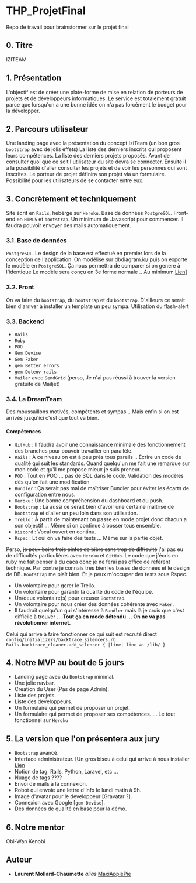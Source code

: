 # THP_ProjetFinal
Repo de travail pour brainstormer sur le projet final

## 0. Titre

IZITEAM

## 1. Présentation

L'objectif est de créer une plate-forme de mise en relation de porteurs de projets et de développeurs informatiques. 
Le service est totalement gratuit parce que lorsqu'on a une bonne idée on n'a pas forcément le budget pour la développer.

## 2. Parcours utilisateur

Une landing page avec la présentation du concept IziTeam (un bon gros <code>bootstrap</code> avec de jolis effets) 
La liste des derniers inscrits qui proposent leurs compétences. 
La liste des derniers projets proposés. 
Avant de consulter quoi que ce soit l'utilisateur du site devra se connecter. 
Ensuite il a la possibilité d'aller consulter les projets et de voir les personnes qui sont inscrites. 
Le porteur de projet définira son projet via un formulaire. 
Possibilité pour les utilisateurs de se contacter entre eux.

## 3. Concrètement et techniquement

Site écrit en <code>Rails</code>, hebérgé sur <code>Heroku</code>. 
Base de données <code>PostgreSQL</code>. 
Front-end en <code>HTML5</code> et <code>bootstrap</code>. 
Un minimum de Javascript pour commencer. 
Il faudra pouvoir envoyer des mails automatiquement.

### 3.1. Base de données

<code>PostgreSQL</code>.
Le design de la base est effectué en premier lors de la conception de l'application.
On modélise sur dbdiagram.io/ puis on exporte le modèle en <code>PostgreSQL</code>.
Ça nous permettra de comparer si on genere à l'identique
Le modèle sera conçu en 3e forme normale .. Au minimum [Lien](https://fr.wikipedia.org/wiki/Forme_normale_(bases_de_donn%C3%A9es_relationnelles))]

### 3.2. Front

On va faire du <code>bootstrap</code>, du <code>bootstrap</code> et du <code>bootstrap</code>. 
D'ailleurs ce serait bien d'arriver à installer un template un peu sympa.
Utilisation du flash-alert

### 3.3. Backend

- <code>Rails</code>
- <code>Ruby</code>
- <code>POO</code>
- <code>Gem Devise</code>
- <code>Gem Faker</code>
- <code>gem Better errors</code>
- <code>gem Dotenv-rails</code>
- <code>Mailer</code> avec <code>SendGrid</code> (perso, Je n'ai pas réussi à trouver la version gratuite de Mailjet)

### 3.4. La DreamTeam

Des moussaillons motivés, compétents et sympas .. Mais enfin si on est arrivés jusqu'ici c'est que tout va bien.

#### Compétences

- <code>GitHub</code> : Il faudra avoir une connaissance minimale des fonctionnement des branches pour pouvoir travailler en parallèle.
- <code>Rails</code> : À ce niveau on est à peu près tous pareils .. Écrire un code de qualité qui suit les standards. Quand quelqu'un me fait une remarque sur mon code et qu'il me propose mieux je suis preneur.
- <code>POO</code> : Tout en POO ... pas de SQL dans le code. Validation des modèles dès qu'on fait une modification
- <code>Bundler</code> : Ça serait pas mal de maîtriser Bundler pour éviter les écarts de configuration entre nous.
- <code>Heroku</code> : Une bonne compréhension du dashboard et du push.
- <code>Bootstrap</code> : Là aussi ce serait bien d'avoir une certaine maîtrise de <code>bootstrap</code> et d'aller un peu loin dans son utilisation.
- <code>Trello</code> : À partir de maintenant on passe en mode projet donc chacun a son objectif ... Même si on continue à bosser tous ensemble.
- <code>Discord</code> : Vocal ouvert en continu.
- <code>Rspec</code> : Et oui on va faire des tests ... Même sur la partie objet.

Perso, ~~je peux boire trois pintes de bière sans trop de difficulté~~ j'ai pas eu de difficultés particulières avec <code>Heroku</code> et <code>GitHub</code>. Le code que j'écris en ruby me fait penser à du caca donc je ne ferai pas office de référent technique. Par contre je connais très bien les bases de données et le design de DB. <code>Bootstrap</code> me plaît bien. Et je peux m'occuper des tests sous Rspec. 

- Un volontaire pour gerer le Trello.
- Un volontaire pour garantir la qualité du code de l'équipe.
- Un/deux volontaire(s) pour creuser <code>Bootstrap</code>.
- Un volontaire pour nous créer des données cohérente avec <code>Faker</code>.
- Il faudrait quelqu'un qui s'intéresse à <code>Bundler</code> mais là je crois que c'est difficile à trouver
 **... Tout ça en mode détendu ... On ne va pas révolutionner internet.**

Celui qui arrive à faire fonctionner ce qui suit est recruté direct
`config/initializers/backtrace_silencers.rb
Rails.backtrace_cleaner.add_silencer { |line| line =~ /lib/ }`

## 4. Notre MVP au bout de 5 jours

- Landing page avec du <code>Bootstrap</code> minimal.
- Une jolie navbar.
- Creation du User (Pas de page Admin).
- Liste des projets.
- Liste des développeurs.
- Un formulaire qui permet de proposer un projet.
- Un formulaire qui permet de proposer ses compétences.
 ... Le tout fonctionnel sur <code>Heroku</code>

## 5. La version que l'on présentera aux jury

- <code>Bootstrap</code> avancé.
- Interface administrateur. [Un gros bisou à celui qui arrive à nous installer [Lien](https://getbootstrap.com/docs/5.0/examples/dashboard/)
- Notion de tag: Rails, Python, Laravel, etc ...
- Nuage de tags ????
- Envoi de mails à la connexion.
- Robot qui envoie une lettre d'info le lundi matin à 9h.
- Image d'avatar pour le developpeur [Gravatar ?].
- Connexion avec Google [<code>gem Devise</code>].
- Des données de qualité en base pour la démo.

## 6. Notre mentor

Obi-Wan Kenobi

## Auteur

* **Laurent Mollard-Chaumette** _alias_ [MaxiApplePie](https://github.com/MaxiApplePie)